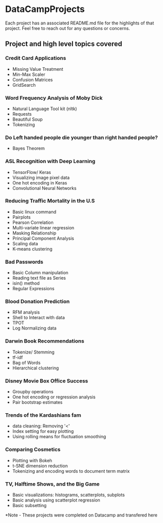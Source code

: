 # DataCampProjects
Each project has an associated README.md file for the highlights of that project.
Feel free to reach out for any questions or concerns.
## Project and high level topics covered

### Credit Card Applications 
* Missing Value Treatment
* Min-Max Scaler
* Confusion Matrices
* GridSearch

### Word Frequency Analysis of Moby Dick
* Natural Language Tool kit (nltk)
* Requests
* Beautiful Soup
* Tokenizing

### Do Left handed people die younger than right handed people?
* Bayes Theorem

### ASL Recognition with Deep Learning
* TensorFlow/ Keras
* Visualizing image pixel data
* One hot encoding in Keras
* Convolutional Neural Networks


### Reducing Traffic Mortality in the U.S
* Basic linux command
* Pairplots
* Pearson Correlation
* Multi-variate linear regression
* Masking Relationship
* Principal Component Analysis
* Scaling data
* K-means clustering


### Bad Passwords
* Basic Column manipulation
* Reading text file as Series
* isin() method
* Regular Expressions


### Blood Donation Prediction
* RFM analysis
* Shell to Interact with data
* TPOT
* Log Normalizing data

### Darwin Book Recommendations
* Tokenize/ Stemming
* tf-idf
* Bag of Words
* Hierarchical clustering

### Disney Movie Box Office Success
* Groupby operations
* One hot encoding or regression analysis
* Pair bootstrap estimates

### Trends of the Kardashians fam
* data cleaning: Removing '<'
* Index setting for easy plotting
* Using rolling means for fluctuation smoothing

### Comparing Cosmetics
* Plotting with Bokeh
* t-SNE dimension reduction
* Tokenizing and encoding words to document term matrix

### TV, Halftime Shows, and the Big Game
* Basic visualizations: histograms, scatterplots, subplots
* Basic analysis using scatterplot regression
* Basic subsetting


*Note - These projects were completed on Datacamp and transfered here